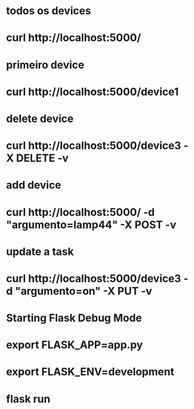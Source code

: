 #   todos os devices
#   curl http://localhost:5000/

#   primeiro device
#   curl http://localhost:5000/device1

#   delete device
#   curl http://localhost:5000/device3 -X DELETE -v

#   add device
#   curl http://localhost:5000/ -d "argumento=lamp44" -X POST -v

#   update a task
#   curl http://localhost:5000/device3 -d "argumento=on" -X PUT -v

#   Starting Flask Debug Mode
#   export FLASK_APP=app.py
#   export FLASK_ENV=development
#   flask run